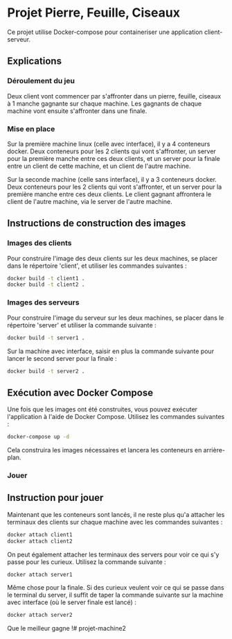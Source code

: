 # Projet Pierre, Feuille, Ciseaux

Ce projet utilise Docker-compose pour containeriser une application client-serveur.

## Explications

### Déroulement du jeu

Deux client vont commencer par s'affronter dans un pierre, feuille, ciseaux à 1 manche gagnante sur chaque machine.
Les gagnants de chaque machine vont ensuite s'affronter dans une finale.

### Mise en place

Sur la première machine linux (celle avec interface), il y a 4 conteneurs docker.
Deux conteneurs pour les 2 clients qui vont s'affronter, un server pour la première manche entre ces deux clients, et un server pour la finale entre un client de cette machine, et un client de l'autre machine.

Sur la seconde machine (celle sans interface), il y a 3 conteneurs docker.
Deux conteneurs pour les 2 clients qui vont s'affronter, et un server pour la première manche entre ces deux clients. Le client gagnant affrontera le client de l'autre machine, via le server de l'autre machine.

## Instructions de construction des images

### Images des clients

Pour construire l'image des deux clients sur les deux machines, se placer dans le répertoire 'client', et utiliser les commandes suivantes :

```bash
docker build -t client1 .
docker build -t client2 .
```


### Images des serveurs

Pour construire l'image du serveur sur les deux machines, se placer dans le répertoire 'server' et utiliser la commande suivante :

```bash
docker build -t server1 .
```

Sur la machine avec interface, saisir en plus la commande suivante pour lancer le second server pour la finale :

```bash
docker build -t server2 .
```

## Exécution avec Docker Compose

Une fois que les images ont été construites, vous pouvez exécuter l'application à l'aide de Docker Compose. Utilisez les commandes suivantes :

```bash
docker-compose up -d
```

Cela construira les images nécessaires et lancera les conteneurs en arrière-plan.

### Jouer

## Instruction pour jouer

Maintenant que les conteneurs sont lancés, il ne reste plus qu'a attacher les terminaux des clients sur chaque machine avec les commandes suivantes :

```bash
docker attach client1
docker attach client2
```

On peut également attacher les terminaux des servers pour voir ce qui s'y passe pour les curieux. Utilisez la commande suivante :

```bash
docker attach server1
```

Même chose pour la finale. Si des curieux veulent voir ce qui se passe dans le terminal du server, il suffit de taper la commande suivante sur la machine avec interface (où le server finale est lancé) :

```bash
docker attach server2
```

Que le meilleur gagne !# projet-machine2
